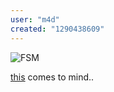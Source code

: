 ```yaml
---
user: "m4d"
created: "1290438609"
---
```


![FSM](http://upload.wikimedia.org/wikipedia/en/6/6e/Touched_by_His_Noodly_Appendage.jpg) 

[this](http://en.wikipedia.org/wiki/Flying_Spaghetti_Monster) comes to  mind.. 
